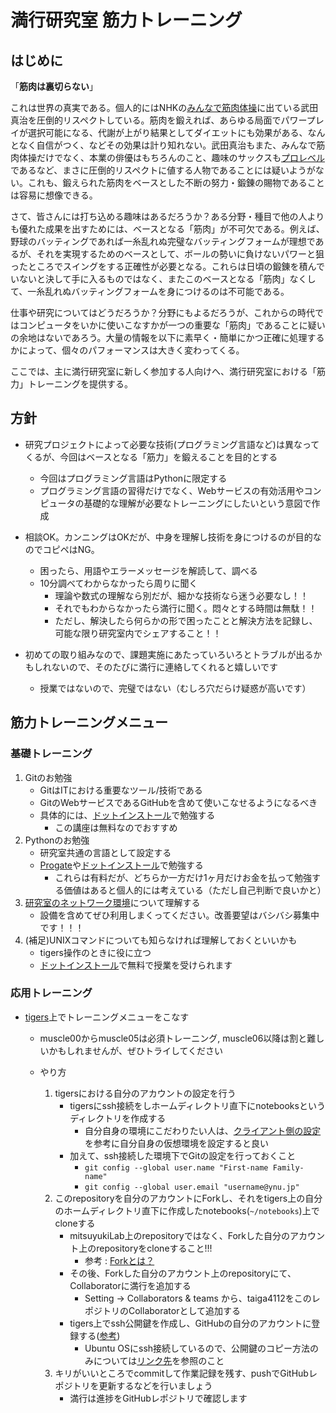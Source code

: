 # 満行研究室 筋力トレーニング

## はじめに

「**筋肉は裏切らない**」

これは世界の真実である。個人的にはNHKの[みんなで筋肉体操](https://www.youtube.com/watch?v=IHYOhDe4FB8)に出ている武田真治を圧倒的リスペクトしている。筋肉を鍛えれば、あらゆる局面でパワープレイが選択可能になる、代謝が上がり結果としてダイエットにも効果がある、なんとなく自信がつく、などその効果は計り知れない。武田真治もまた、みんなで筋肉体操だけでなく、本業の俳優はもちろんのこと、趣味のサックスも[プロレベル](https://www.youtube.com/watch?v=Ma5xXTEMBJs)であるなど、まさに圧倒的リスペクトに値する人物であることには疑いようがない。これも、鍛えられた筋肉をベースとした不断の努力・鍛錬の賜物であることは容易に想像できる。

さて、皆さんには打ち込める趣味はあるだろうか？ある分野・種目で他の人よりも優れた成果を出すためには、ベースとなる「筋肉」が不可欠である。例えば、野球のバッティングであれば一糸乱れぬ完璧なバッティングフォームが理想であるが、それを実現するためのベースとして、ボールの勢いに負けないパワーと狙ったところでスイングをする正確性が必要となる。これらは日頃の鍛錬を積んでいないと決して手に入るものではなく、またこのベースとなる「筋肉」なくして、一糸乱れぬバッティングフォームを身につけるのは不可能である。

仕事や研究についてはどうだろうか？分野にもよるだろうが、これからの時代ではコンピュータをいかに使いこなすかが一つの重要な「筋肉」であることに疑いの余地はないであろう。大量の情報を以下に素早く・簡単にかつ正確に処理するかによって、個々のパフォーマンスは大きく変わってくる。

ここでは、主に満行研究室に新しく参加する人向けへ、満行研究室における「筋力」トレーニングを提供する。

## 方針

- 研究プロジェクトによって必要な技術(プログラミング言語など)は異なってくるが、今回はベースとなる「筋力」を鍛えることを目的とする
    - 今回はプログラミング言語はPythonに限定する
    - プログラミング言語の習得だけでなく、Webサービスの有効活用やコンピュータの基礎的な理解が必要なトレーニングにしたいという意図で作成

- 相談OK。カンニングはOKだが、中身を理解し技術を身につけるのが目的なのでコピペはNG。
    - 困ったら、用語やエラーメッセージを解読して、調べる
    - 10分調べてわからなかったら周りに聞く
        - 理論や数式の理解なら別だが、細かな技術なら迷う必要なし！！
        - それでもわからなかったら満行に聞く。悶々とする時間は無駄！！
        - ただし、解決したら何らかの形で困ったことと解決方法を記録し、可能な限り研究室内でシェアすること！！

- 初めての取り組みなので、課題実施にあたっていろいろとトラブルが出るかもしれないので、そのたびに満行に連絡してくれると嬉しいです
    - 授業ではないので、完璧ではない（むしろ穴だらけ疑惑が高いです）

## 筋力トレーニングメニュー

### 基礎トレーニング

1. Gitのお勉強
    - GitはITにおける重要なツール/技術である
    - GitのWebサービスであるGitHubを含めて使いこなせるようになるべき
    - 具体的には、[ドットインストール](https://dotinstall.com/lessons/basic_git)で勉強する
        - この講座は無料なのでおすすめ
1. Pythonのお勉強
    - 研究室共通の言語として設定する
    - [Progate](https://prog-8.com/)や[ドットインストール](https://dotinstall.com/lessons/basic_python_v3)で勉強する
        - これらは有料だが、どちらか一方だけ1ヶ月だけお金を払って勉強する価値はあると個人的には考えている（ただし自己判断で良いかと）
1. [研究室のネットワーク環境](https://github.com/mitsuyukiLab/lab-operation/wiki/%E7%A0%94%E7%A9%B6%E5%AE%A4%E3%82%A4%E3%83%B3%E3%83%95%E3%83%A9%E3%81%AE%E8%A8%AD%E5%AE%9A)について理解する
    - 設備を含めてぜひ利用しまくってください。改善要望はバシバシ募集中です！！！
1. (補足)UNIXコマンドについても知らなければ理解しておくといいかも
    - tigers操作のときに役に立つ
    - [ドットインストール](https://dotinstall.com/lessons/basic_unix_v2)で無料で授業を受けられます

### 応用トレーニング

- [tigers](https://github.com/mitsuyukiLab/lab-operation/wiki/tigers-(133.34.37.147))上でトレーニングメニューをこなす
    
    - muscle00からmuscle05は必須トレーニング, muscle06以降は割と難しいかもしれませんが、ぜひトライしてください

    - やり方
        1. tigersにおける自分のアカウントの設定を行う
            - tigersにssh接続をしホームディレクトリ直下にnotebooksというディレクトリを作成する
                - 自分自身の環境にこだわりたい人は、[クライアント側の設定](https://github.com/mitsuyukiLab/lab-operation/wiki/tigers-(133.34.37.147)#%E3%82%AF%E3%83%A9%E3%82%A4%E3%82%A2%E3%83%B3%E3%83%88%E5%81%B4%E3%81%AE%E8%A8%AD%E5%AE%9A)を参考に自分自身の仮想環境を設定すると良い
            - 加えて、ssh接続した環境下でGitの設定を行っておくこと
                - `git config --global user.name "First-name Family-name"`
                - `git config --global user.email "username@ynu.jp"`
        1. このrepositoryを自分のアカウントにForkし、それをtigers上の自分のホームディレクトリ直下に作成したnotebooks(`~/notebooks`)上でcloneする
            - mitsuyukiLab上のrepositoryではなく、Forkした自分のアカウント上のrepositoryをcloneすること!!!
                - 参考 : [Forkとは？](http://cuaoar.jp/2013/03/github-fork-pull-request.html)
            - その後、Forkした自分のアカウント上のrepositoryにて、Collaboratorに満行を追加する
                - Setting -> Collaborators & teams から、taiga4112をこのレポジトリのCollaboratorとして追加する
            - tigers上でssh公開鍵を作成し、GitHubの自分のアカウントに登録する([参考](https://github.com/mitsuyukiLab/muscle_training))
                - Ubuntu OSにssh接続しているので、公開鍵のコピー方法のみについては[リンク先](https://stackoverflow.com/questions/16638092/copying-a-rsa-public-key-to-clipboard)を参照のこと
        1. キリがいいところでcommitして作業記録を残す、pushでGitHubレポジトリを更新するなどを行いましょう
            - 満行は進捗をGitHubレポジトリで確認します
